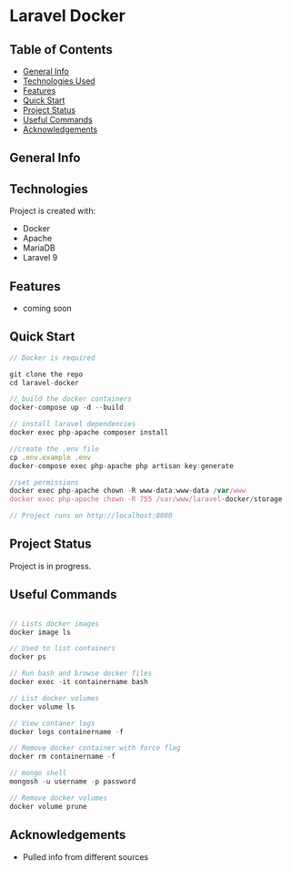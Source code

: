 # Laravel Docker

## Table of Contents

- [General Info](#general-information)
- [Technologies Used](#technologies-used)
- [Features](#features)
- [Quick Start](#quick-start)
- [Project Status](#project-status)
- [Useful Commands](#useful-commands)
- [Acknowledgements](#acknowledgements)

## General Info

## Technologies

Project is created with:

- Docker
- Apache
- MariaDB
- Laravel 9

## Features

- coming soon

## Quick Start

```Javascript
// Docker is required

git clone the repo
cd laravel-docker

// build the docker containers
docker-compose up -d --build

// install laravel dependencies
docker exec php-apache composer install

//create the .env file
cp .env.example .env
docker-compose exec php-apache php artisan key:generate

//set permissions
docker exec php-apache chown -R www-data:www-data /var/www
docker exec php-apache chown -R 755 /var/www/laravel-docker/storage

// Project runs on http://localhost:8080
```

## Project Status

Project is in progress.

## Useful Commands

```Javascript

// Lists docker images
docker image ls

// Used to list containers
docker ps

// Run bash and browse docker files
docker exec -it containername bash

// List docker volumes
docker volume ls

// View contaner logs
docker logs containername -f

// Remove docker container with force flag
docker rm containername -f

// mongo shell
mongosh -u username -p password

// Remove docker volumes
docker volume prune

```

## Acknowledgements

- Pulled info from different sources
